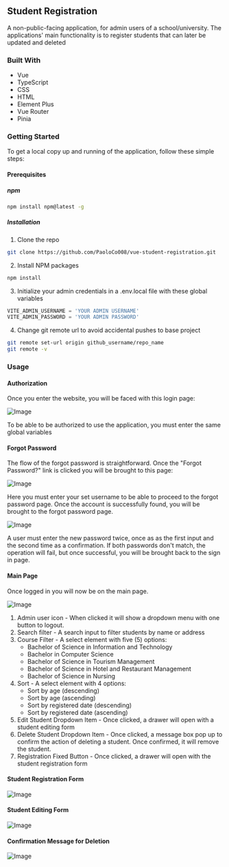 ## Student Registration

A non-public-facing application, for admin users of a school/university. The applications' main functionality is to register students that can later be updated and deleted

### Built With

- Vue
- TypeScript
- CSS
- HTML
- Element Plus
- Vue Router
- Pinia

### Getting Started

To get a local copy up and running of the application, follow these simple steps:

#### Prerequisites

##### npm

```sh
npm install npm@latest -g
```

##### Installation

1. Clone the repo

```sh
git clone https://github.com/PaoloCo008/vue-student-registration.git
```

2. Install NPM packages

```sh
npm install
```

3. Initialize your admin credentials in a .env.local file with these global variables

```js
VITE_ADMIN_USERNAME = 'YOUR ADMIN USERNAME'
VITE_ADMIN_PASSWORD = 'YOUR ADMIN PASSWORD'
```

4. Change git remote url to avoid accidental pushes to base project

```sh
git remote set-url origin github_username/repo_name
git remote -v
```

### Usage

#### Authorization

Once you enter the website, you will be faced with this login page:

![Image](https://github.com/user-attachments/assets/53b8ae9c-4479-4b60-85fe-93ddce750eb4)

To be able to be authorized to use the application, you must enter the same global variables

#### Forgot Password

The flow of the forgot password is straightforward. Once the "Forgot Password?" link is clicked you will be brought to this page:

![Image](https://github.com/user-attachments/assets/1ed66dee-43c3-47c2-be08-7ff28ee86b71)

Here you must enter your set username to be able to proceed to the forgot password page. Once the account is successfully found, you will be brought to the forgot password page.

![Image](https://github.com/user-attachments/assets/14b41eba-0d92-45d4-a936-56fb21ca191f)

A user must enter the new password twice, once as as the first input and the second time as a confirmation. If both passwords don't match, the operation will fail, but once successful, you will be brought back to the sign in page.

#### Main Page

Once logged in you will now be on the main page.

![Image](https://github.com/user-attachments/assets/0d445226-0f11-4dd8-bbf0-fb37e88d3ce6)

1. Admin user icon - When clicked it will show a dropdown menu with one button to logout.
2. Search filter - A search input to filter students by name or address
3. Course Filter - A select element with five (5) options:
   - Bachelor of Science in Information and Technology
   - Bachelor in Computer Science
   - Bachelor of Science in Tourism Management
   - Bachelor of Science in Hotel and Restaurant Management
   - Bachelor of Science in Nursing
4. Sort - A select element with 4 options:
   - Sort by age (descending)
   - Sort by age (ascending)
   - Sort by registered date (descending)
   - Sort by registered date (ascending)
5. Edit Student Dropdown Item - Once clicked, a drawer will open with a student editing form
6. Delete Student Dropdown Item - Once clicked, a message box pop up to confirm the action of deleting a student. Once confirmed, it will remove the student.
7. Registration Fixed Button - Once clicked, a drawer will open with the student registration form

#### Student Registration Form

![Image](https://github.com/user-attachments/assets/9dbe7d94-670a-49e3-bf89-faf4d7b16076)

#### Student Editing Form

![Image](https://github.com/user-attachments/assets/e58b5618-2619-45a5-ab04-9b4fe6435414)

#### Confirmation Message for Deletion

![Image](https://github.com/user-attachments/assets/ff74c5f2-75b2-4bae-a22f-fb7bbf0e03b2)
